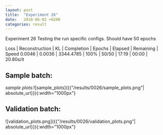 ```yaml
---
layout: post
title:  "Experiment 26"
date:   2018-06-02 +0200
categories: result
---
```

Experiment 26
Testing the run specific configs.
Should have 50 epochs

Loss | Reconstruction | KL | Completion | Epochs | Elapsed | Remaining | Speed
0.0046 | 0.0036 | 3344.4785 | 100% | 50/50 | 17:19 | 00:00 | 20.80s/it



## **Sample batch**:

_sample plots_:![sample_plots]({{"/results/0026/sample_plots.png"| absolute_url}}){:width="1000px"}

## **Validation batch**:

![validation_plots.png]({{"/results/0026/validation_plots.png"| absolute_url}}){:width="1000px"}
